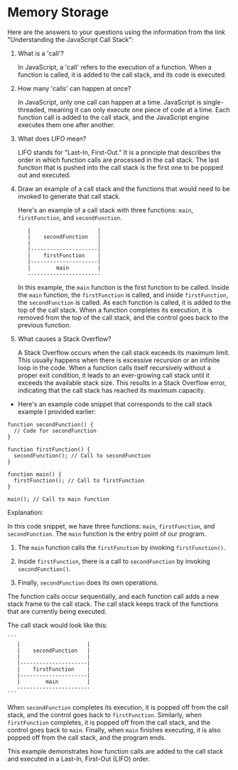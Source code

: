# Memory Storage

Here are the answers to your questions using the information from the link "Understanding the JavaScript Call Stack":

1. What is a 'call'?

    In JavaScript, a 'call' refers to the execution of a function. When a function is called, it is added to the call stack, and its code is executed.

2. How many 'calls' can happen at once?

    In JavaScript, only one call can happen at a time. JavaScript is single-threaded, meaning it can only execute one piece of code at a time. Each function call is added to the call stack, and the JavaScript engine executes them one after another.

3. What does LIFO mean?

    LIFO stands for "Last-In, First-Out." It is a principle that describes the order in which function calls are processed in the call stack. The last function that is pushed into the call stack is the first one to be popped out and executed.

4. Draw an example of a call stack and the functions that would need to be invoked to generate that call stack.

    Here's an example of a call stack with three functions: `main`, `firstFunction`, and `secondFunction`.

    ```
       |                     |
       |    secondFunction   |
       |                     |
       |---------------------|
       |    firstFunction    |
       |---------------------|
       |        main         |
       -----------------------
    ```

    In this example, the `main` function is the first function to be called. Inside the `main` function, the `firstFunction` is called, and inside `firstFunction`, the `secondFunction` is called. As each function is called, it is added to the top of the call stack. When a function completes its execution, it is removed from the top of the call stack, and the control goes back to the previous function.

5. What causes a Stack Overflow?

    A Stack Overflow occurs when the call stack exceeds its maximum limit. This usually happens when there is excessive recursion or an infinite loop in the code. When a function calls itself recursively without a proper exit condition, it leads to an ever-growing call stack until it exceeds the available stack size. This results in a Stack Overflow error, indicating that the call stack has reached its maximum capacity.

- Here's an example code snippet that corresponds to the call stack example I provided earlier:

```
function secondFunction() {
  // Code for secondFunction
}

function firstFunction() {
  secondFunction(); // Call to secondFunction
}

function main() {
  firstFunction(); // Call to firstFunction
}

main(); // Call to main function
```

Explanation:

In this code snippet, we have three functions: `main`, `firstFunction`, and `secondFunction`. The `main` function is the entry point of our program.

1. The `main` function calls the `firstFunction` by invoking `firstFunction()`.

2. Inside `firstFunction`, there is a call to `secondFunction` by invoking `secondFunction()`.

3. Finally, `secondFunction` does its own operations.

The function calls occur sequentially, and each function call adds a new stack frame to the call stack. The call stack keeps track of the functions that are currently being executed.

The call stack would look like this:

    ```
       |                     |
       |    secondFunction   |
       |                     |
       |---------------------|
       |    firstFunction    |
       |---------------------|
       |        main         |
       -----------------------
    ```

When `secondFunction` completes its execution, it is popped off from the call stack, and the control goes back to `firstFunction`. Similarly, when `firstFunction` completes, it is popped off from the call stack, and the control goes back to `main`. Finally, when `main` finishes executing, it is also popped off from the call stack, and the program ends.

This example demonstrates how function calls are added to the call stack and executed in a Last-In, First-Out (LIFO) order.